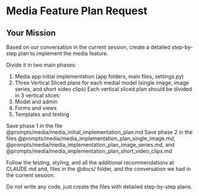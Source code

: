 # Media Feature Plan Request

## Your Mission

Based on our conversation in the current session, create a detailed step-by-step plan to implement the media feature.

Divide it in two main phases:
1. Media app initial implementation (app folders, main files, settings.py)
2. Three Vertical Sliced plans for each medial model (single image, image series, and short video clips)
Each vertical sliced plan should be divided in 3 vertical slices:
  1. Model and admin
  2. Forms and views
  3. Templates and testing

Save phase 1 in the file @prompts/media/media_initial_implementation_plan.md
Save phase 2 in the files
 @prompts/media/media_implementation_plan_single_image.md, 
 @prompts/media/media_implementation_plan_image_series.md, and 
 @prompts/media/media_implementation_plan_short_video_clips.md

 Follow the testing, styling, and all the additional recommendations at CLAUDE.md and, files in the @docs/ folder, and the conversation we had in the current session.

 Do not write any code, just create the files with detailed step-by-step plans.
